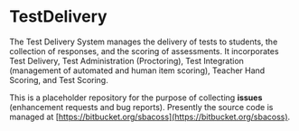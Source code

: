 # TestDelivery
The Test Delivery System manages the delivery of tests to students, the collection of responses, and the scoring of assessments. It incorporates Test Delivery, Test Administration (Proctoring), Test Integration (management of automated and human item scoring), Teacher Hand Scoring, and Test Scoring.

This is a placeholder repository for the purpose of collecting **issues** (enhancement requests and bug reports). Presently the source code is managed at [https://bitbucket.org/sbacoss](https://bitbucket.org/sbacoss).
